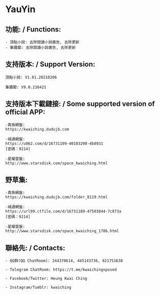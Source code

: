 # YauYin

## 功能: / Functions:

	- 頂點小說: 去除閱讀小說廣告, 去除更新
	- 筆趣閣: 去除閱讀小說廣告, 去除更新


## 支持版本: / Support Version:

	頂點小說: V1.01.20210206

	筆趣閣: V9.0.210421


## 支持版本下載鏈接: / Some supported version of official APP:

	-貴族網盤:
	https://kwaiching.dudujb.com

	-城通網盤:
	https://u062.com/d/16731109-40183208-4b8931
	[密碼：9214]

	-星耀雲盤:
	http://www.starsdisk.com/space_kwaiching.html

## 野草集:

	-貴族網盤:
	https://kwaiching.dudujb.com/folder_8119.html

	-城通網盤:
	https://url09.ctfile.com/d/16731109-47503844-7c873a
	[密碼：9214]

	-星耀雲盤:
	http://www.starsdisk.com/space_kwaiching_1786.html

## 聯絡先: / Contacts:

	- QQ群(QQ ChatRoom): 244370614, 445143736, 621751638

	- Telegram ChatRoom: https://t.me/kwaichingxposed

	- Facebook/Twitter: Heung Kwai Ching

	- Instagram/Tumblr: kwaiching
  
